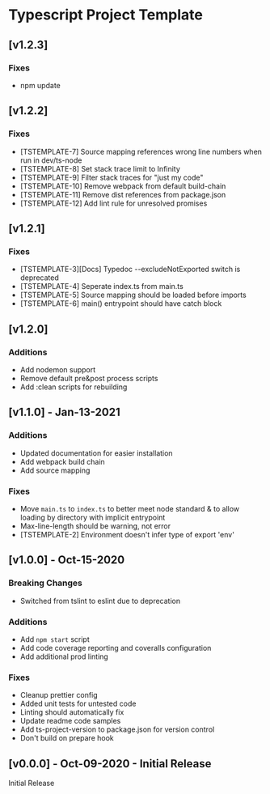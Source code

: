 # Typescript Project Template

## [v1.2.3]

### Fixes
- npm update

## [v1.2.2]

### Fixes
- [TSTEMPLATE-7] Source mapping references wrong line numbers when run in dev/ts-node
- [TSTEMPLATE-8] Set stack trace limit to Infinity
- [TSTEMPLATE-9] Filter stack traces for "just my code"
- [TSTEMPLATE-10] Remove webpack from default build-chain
- [TSTEMPLATE-11] Remove dist references from package.json
- [TSTEMPLATE-12] Add lint rule for unresolved promises

## [v1.2.1]

### Fixes
- [TSTEMPLATE-3][Docs] Typedoc --excludeNotExported switch is deprecated
- [TSTEMPLATE-4] Seperate index.ts from main.ts
- [TSTEMPLATE-5] Source mapping should be loaded before imports
- [TSTEMPLATE-6] main() entrypoint should have catch block

## [v1.2.0]

### Additions

- Add nodemon support
- Remove default pre&post process scripts
- Add :clean scripts for rebuilding

## [v1.1.0] - Jan-13-2021

### Additions

- Updated documentation for easier installation
- Add webpack build chain
- Add source mapping

### Fixes

- Move `main.ts` to `index.ts` to better meet node standard & to allow loading by directory with implicit entrypoint
- Max-line-length should be warning, not error
- [TSTEMPLATE-2] Environment doesn't infer type of export 'env'

## [v1.0.0] - Oct-15-2020

### Breaking Changes

- Switched from tslint to eslint due to deprecation

### Additions

- Add `npm start` script
- Add code coverage reporting and coveralls configuration
- Add additional prod linting

### Fixes

- Cleanup prettier config
- Added unit tests for untested code
- Linting should automatically fix
- Update readme code samples
- Add ts-project-version to package.json for version control
- Don't build on prepare hook

## [v0.0.0] - Oct-09-2020 - Initial Release

Initial Release
